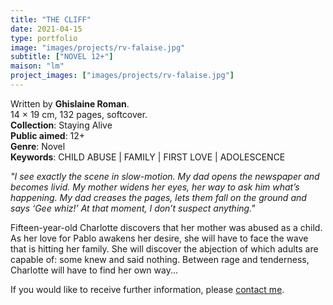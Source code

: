 ```yaml
---
title: "THE CLIFF"
date: 2021-04-15
type: portfolio
image: "images/projects/rv-falaise.jpg"
subtitle: ["NOVEL 12+"]
maison: "lm"
project_images: ["images/projects/rv-falaise.jpg"]
---
```


Written by **Ghislaine Roman**.   
14 × 19 cm, 132 pages, softcover.   
**Collection**: Staying Alive   
**Public aimed**: 12+   
**Genre**: Novel      
**Keywords**: CHILD ABUSE | FAMILY | FIRST LOVE | ADOLESCENCE    

 
*"I see exactly the scene in slow-motion.*
*My dad opens the newspaper and becomes livid.*
*My mother widens her eyes, her way to ask him what’s happening.*
*My dad creases the pages, lets them fall on the ground and says ‘Gee whiz!’*
*At that moment, I don’t suspect anything."*    

Fifteen-year-old Charlotte discovers that her mother was abused as a child. As her love for Pablo awakens her desire, she will have to face the wave that is hitting her family. She will discover the abjection of which adults are capable of: some knew and said nothing. Between rage and tenderness, Charlotte will have to find her own way...    





If you would like to receive further information, please [contact me](mailto:melanie.guillaumin.edition@gmail.com).


